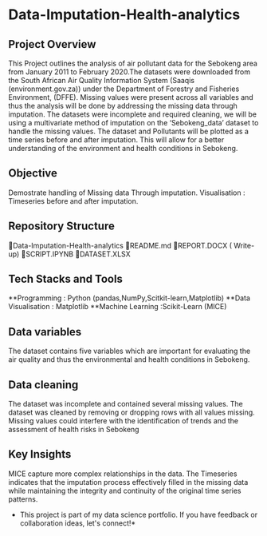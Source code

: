 # Data-Imputation-Health-analytics 

## Project Overview
This Project outlines the analysis of air pollutant data for the Sebokeng area from January 2011 to February 2020.The datasets were downloaded from the South African Air Quality Information System (Saaqis (environment.gov.za)) under the Department of Forestry and Fisheries Environment, (DFFE).
Missing values were present across all variables and thus the analysis will be done by addressing the missing data through imputation. The datasets were incomplete and required cleaning, we will be using a multivariate method of imputation on the ‘Sebokeng_data’ dataset to handle the missing values.
The dataset and Pollutants will be plotted as a time series before and after imputation. This will allow for a better understanding of the environment and health conditions in Sebokeng. 

## Objective 
Demostrate handling of Missing data Through imputation.
Visualisation : Timeseries before and after imputation.

## Repository Structure 
📁Data-Imputation-Health-analytics
  📜README.md
  📜REPORT.DOCX ( Write-up)
  📜SCRIPT.IPYNB
  📜DATASET.XLSX

## Tech Stacks and Tools 
**Programming : Python (pandas,NumPy,Scitkit-learn,Matplotlib)
**Data Visualisation : Matplotlib
**Machine Learning :Scikit-Learn (MICE) 

## Data variables 
The dataset contains five variables which are important for evaluating the air quality and thus the environmental and health conditions in Sebokeng.

## Data cleaning 
The dataset was incomplete and contained several missing values. The dataset was cleaned by removing or dropping rows with all values missing. Missing values could interfere with the identification of trends and the assessment of health risks in Sebokeng

## Key Insights 
MICE capture more complex relationships in the data.
The Timeseries indicates that the imputation process effectively filled in the missing data while maintaining the integrity and continuity of the original time series patterns. 

* This project is part of my data science portfolio. If you have feedback or collaboration ideas, let's connect!*
